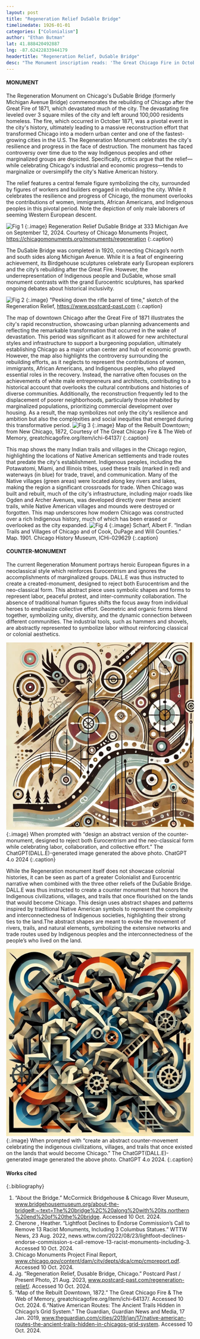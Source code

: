 ```yaml
---
layout: post
title: "Regeneration Relief DuSable Bridge"
timelinedate: 1926-01-01
categories: ["Colonialism"]
author: "Ethan Butman"
lat: 41.888420492887
lng: -87.62422833944179
headertitle: "Regeneration Relief, DuSable Bridge"
desc: "The Monument inscription reads: 'The Great Chicago Fire in October Eighteen Hundred and Seventy-One. Devastated the city from its ashes the people of Chicago cause a new and greater city to rise, Imbued with that indomitable spirit and energy by which they have ever been guided'"
---
```


#### MONUMENT
The Regeneration Monument on Chicago's DuSable Bridge (formerly Michigan Avenue Bridge) commemorates the rebuilding of Chicago after the Great Fire of 1871, which devastated much of the city. The devastating fire leveled over 3 square miles of the city and left around 100,000 residents homeless. The fire, which occurred in October 1871, was a pivotal event in the city's history, ultimately leading to a massive reconstruction effort that transformed Chicago into a modern urban center and one of the fastest-growing cities in the U.S. The Regeneration Monument celebrates the city's resilience and progress in the face of destruction. The monument has faced controversy over time due to the way Indigenous peoples and other marginalized groups are depicted. Specifically, critics argue that the relief—while celebrating Chicago's industrial and economic progress—tends to marginalize or oversimplify the city's Native American history. 

>
The relief features a central female figure symbolizing the city, surrounded by figures of workers and builders engaged in rebuilding the city. While it celebrates the resilience and progress of Chicago, the monument overlooks the contributions of women, immigrants, African Americans, and Indigenous peoples in this pivotal period. Note the depiction of only male laborers of seeming Western European descent.

![Fig 1](https://img2.storyblok.com/500x0/f/94643/7dd54f687a/li-dusable-bridge-02-regeneration-02.jpg)
{:.image}
Regeneration Relief DuSable Bridge at 333 Michigan Ave on September 12, 2024. Courtesy of Chicago Monuments Project, https://chicagomonuments.org/monuments/regeneration
{:.caption}

>
The DuSable Bridge was completed in 1920, connecting Chicago’s north and south sides along Michigan Avenue. While it is a feat of engineering achievement, its Birdgehouse sculptures celebrate early European explorers and the city’s rebuilding after the Great Fire. However, the underrepresentation of Indigenous people and DuSable, whose small monument contrasts with the grand Eurocentric sculptures, has sparked ongoing debates about historical inclusivity.

![Fig 2](https://www.postcard-past.com/content/images/size/w1600/2023/05/Regeneration-Relief---Sketch--Chicago_Tribune_1921_04_09_page_4.jpg)
{:.image}
"Peeking down the rifle barrel of time," sketch of the Regeneration Relief, https://www.postcard-past.com
{:.caption}

>
The map of downtown Chicago after the Great Fire of 1871 illustrates the city's rapid reconstruction, showcasing urban planning advancements and reflecting the remarkable transformation that occurred in the wake of devastation. This period was significant as it allowed for new architectural styles and infrastructure to support a burgeoning population, ultimately establishing Chicago as a major urban center and hub of economic growth. However, the map also highlights the controversy surrounding the rebuilding efforts, as it neglects to represent the contributions of women, immigrants, African Americans, and Indigenous peoples, who played essential roles in the recovery. Instead, the narrative often focuses on the achievements of white male entrepreneurs and architects, contributing to a historical account that overlooks the cultural contributions and histories of diverse communities. Additionally, the reconstruction frequently led to the displacement of poorer neighborhoods, particularly those inhabited by marginalized populations, prioritizing commercial development over housing. As a result, the map symbolizes not only the city's resilience and ambition but also the complexities and social inequities that emerged during this transformative period.
![Fig 3](https://greatchicagofire.org/sites/greatchicagofire.org/files/imagecache/item-node-poster-920wide/i64137_poster.jpg)
{:.image}
Map of the Rebuilt Downtown; from New Chicago, 1872, Courtesy of The Great Chicago Fire & The Web of Memory, greatchicagofire.org/item/ichi-64137/
{:.caption}

>
This map shows the many Indian trails and villages in the Chicago region, highlighting the locations of Native American settlements and trade routes that predate the city's establishment. Indigenous peoples, including the Potawatomi, Miami, and Illinois tribes, used these trails (marked in red) and waterways (in blue) for trade, travel, and communication. Many of the Native villages (green areas) were located along key rivers and lakes, making the region a significant crossroads for trade. When Chicago was built and rebuilt, much of the city's infrastructure, including major roads like Ogden and Archer Avenues, was developed directly over these ancient trails, while Native American villages and mounds were destroyed or forgotten. This map underscores how modern Chicago was constructed over a rich Indigenous history, much of which has been erased or overlooked as the city expanded.
![Fig 4](https://i.guim.co.uk/img/media/b65222e8ce4a0127d9980d073db979d850c48082/185_339_3257_3772/master/3257.jpg?width=620&dpr=2&s=none)
{:.image}
Scharf, Albert F. “Indian Trails and Villages of Chicago and of Cook, DuPage and Will Counties.” Map. 1901. Chicago History Museum, ICHi-029629
{:.caption}

#### COUNTER-MONUMENT
>
The current Regeneration Monument portrays heroic European figures in a neoclassical style
which reinforces Eurocentrism and ignores the accomplishments of marginalized groups.
DALL.E was thus instructed to create a created-monument, designed to reject both
Eurocentrism and the neo-classical form. This abstract piece uses symbolic shapes and forms
to represent labor, peaceful protest, and inter-community collaboration. The absence of
traditional human figures shifts the focus away from individual heroes to emphasize collective
effort. Geometric and organic forms blend together, symbolizing unity, diversity, and the dynamic
connection between different communities. The industrial tools, such as hammers and shovels,
are abstractly represented to symbolize labor without reinforcing classical or colonial aesthetics.

![Fig 5](images/regeneration2.jpg)
{:.image}
When prompted with “design an abstract version of the counter-monument, designed to reject
both Eurocentrism and the neo-classical form while celebrating labor, collaboration, and
collective effort.” The ChatGPT(DALL.E)-generated image generated the above photo. ChatGPT 4.o 2024
{:.caption}

>
While the Regeneration monument itself does not showcase colonial histories, it can
be seen as part of a greater Colonialist and Eurocentric narrative when combined with the three
other reliefs of the DuSable Bridge. DALL.E was thus instructed to create a counter monument
that honors the Indigenous civilizations, villages, and trails that once flourished on the lands that
would become Chicago. This design uses abstract shapes and patterns inspired by traditional
Native American symbols to represent the complexity and interconnectedness of Indigenous
societies, highlighting their strong ties to the land.The abstract shapes are meant to evoke the
movement of rivers, trails, and natural elements, symbolizing the extensive networks and trade
routes used by Indigenous peoples and the interconnectedness of the people’s who lived on the
land. 

![Fig 6](images/regeneration1.jpg)
{:.image}
When prompted with “create an abstract counter-movement celebrating the
indigenous civilizations, villages, and trails that once existed on the lands that would become
Chicago.” The ChatGPT(DALL.E)-generated image generated the above photo. ChatGPT 4.o
2024.
{:.caption}

#### Works cited
{:.bibliography}
1. “About the Bridge.” McCormick Bridgehouse & Chicago River Museum, www.bridgehousemuseum.org/about-the-bridge#:~:text=The%20bridge%2C%20along%20with%20its,northern%20end%20of%20the%20bridge. Accessed 10 Oct. 2024. 
2. Cherone , Heather. “Lightfoot Declines to Endorse Commission’s Call to Remove 13 Racist Monuments, Including 3 Columbus Statues.” WTTW News, 23 Aug. 2022, news.wttw.com/2022/08/23/lightfoot-declines-endorse-commission-s-call-remove-13-racist-monuments-including-3. Accessed 10 Oct. 2024. 
3. Chicago Monuments Project Final Report, www.chicago.gov/content/dam/city/depts/dca/cmp/cmpreport.pdf. Accessed 10 Oct. 2024. 
4. Jg. “Regeneration Relief, Dusable Bridge, Chicago.” Postcard Past / Present Photo, 21 Aug. 2023, www.postcard-past.com/regeneration-relief/. Accessed 10 Oct. 2024. 
5. “Map of the Rebuilt Downtown, 1872.” The Great Chicago Fire & The Web of Memory, greatchicagofire.org/item/ichi-64137/. Accessed 10 Oct. 2024. 
6.“Native American Routes: The Ancient Trails Hidden in Chicago’s Grid System.” The Guardian, Guardian News and Media, 17 Jan. 2019, www.theguardian.com/cities/2019/jan/17/native-american-routes-the-ancient-trails-hidden-in-chicagos-grid-system. Accessed 10 Oct. 2024. 
